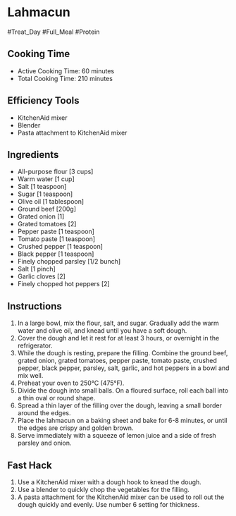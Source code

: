 # Lahmacun

#Treat_Day #Full_Meal #Protein

## Cooking Time

- Active Cooking Time: 60 minutes
- Total Cooking Time: 210 minutes

## Efficiency Tools

- KitchenAid mixer
- Blender
- Pasta attachment to KitchenAid mixer

## Ingredients

- All-purpose flour [3 cups]
- Warm water [1 cup]
- Salt [1 teaspoon]
- Sugar [1 teaspoon]
- Olive oil [1 tablespoon]
- Ground beef [200g]
- Grated onion [1]
- Grated tomatoes [2]
- Pepper paste [1 teaspoon]
- Tomato paste [1 teaspoon]
- Crushed pepper [1 teaspoon]
- Black pepper [1 teaspoon]
- Finely chopped parsley [1/2 bunch]
- Salt [1 pinch]
- Garlic cloves [2]
- Finely chopped hot peppers [2]

## Instructions

1.  In a large bowl, mix the flour, salt, and sugar. Gradually add the warm water and olive oil, and knead until you have a soft dough.
2.  Cover the dough and let it rest for at least 3 hours, or overnight in the refrigerator.
3.  While the dough is resting, prepare the filling. Combine the ground beef, grated onion, grated tomatoes, pepper paste, tomato paste, crushed pepper, black pepper, parsley, salt, garlic, and hot peppers in a bowl and mix well.
4.  Preheat your oven to 250°C (475°F).
5.  Divide the dough into small balls. On a floured surface, roll each ball into a thin oval or round shape.
6.  Spread a thin layer of the filling over the dough, leaving a small border around the edges.
7.  Place the lahmacun on a baking sheet and bake for 6-8 minutes, or until the edges are crispy and golden brown.
8.  Serve immediately with a squeeze of lemon juice and a side of fresh parsley and onion.

## Fast Hack

1.  Use a KitchenAid mixer with a dough hook to knead the dough.
2.  Use a blender to quickly chop the vegetables for the filling.
3.  A pasta attachment for the KitchenAid mixer can be used to roll out the dough quickly and evenly. Use number 6 setting for thickness.